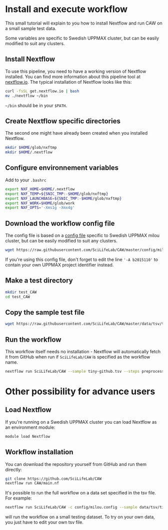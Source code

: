 # Install and execute workflow
This small tutorial will explain to you how to install Nextflow and run CAW on a small sample test data.

Some variables are specific to Swedish UPPMAX cluster, but can be easily modified to suit any clusters.

## Install Nextflow
To use this pipeline, you need to have a working version of Nextflow installed. You can find more information about this pipeline tool at [nextflow.io](http://www.nextflow.io/). The typical installation of Nextflow looks like this:
```bash
curl -fsSL get.nextflow.io | bash
mv ./nextflow ~/bin
```
`~/bin` should be in your `$PATH`.

## Create Nextflow specific directories
The second one might have already been created when you installed Nextflow.
```bash
mkdir $HOME/glob/nxftmp
mkdir $HOME/.nextflow
```

## Configure environnement variables
Add to your `.bashrc`
```bash
export NXF_HOME=$HOME/.nextflow
export NXF_TEMP=${SNIC_TMP:-$HOME/glob/nxftmp}
export NXF_LAUNCHBASE=${SNIC_TMP:-$HOME/glob/nxftmp}
export NXF_WORK=$HOME/glob/work
export NXF_OPTS='-Xms1g -Xmx4g'
```

## Download the workflow config file
The config file is based on a [config file](https://raw.githubusercontent.com/SciLifeLab/CAW/master/config/milou.config) specific to Swedish UPPMAX milou cluster, but can be easily modified to suit any clusters.
```bash
wget https://raw.githubusercontent.com/SciLifeLab/CAW/master/config/milou.config -O $NXF_HOME/config
```
If you're using this config file, don't forget to edit the line `'-A b2015110'` to contain your own UPPMAX project identifier instead.

## Make a test directory
```bash
mkdir test_CAW
cd test_CAW
```

## Copy the sample test file
```bash
wget https://raw.githubusercontent.com/SciLifeLab/CAW/master/data/tsv/tiny-github.tsv
```

## Run the workflow
This workflow itself needs no installation - Nextflow will automatically fetch it from GitHub when run if `SciLifeLab/CAW` is specified as the workflow name.
```bash
nextflow run SciLifeLab/CAW --sample tiny-github.tsv --steps preprocessing
```

# Other possibility for advance users

## Load Nextflow
If you're running on a Swedish UPPMAX cluster you can load Nextflow as an environment module:
```bash
module load Nextflow
```

## Workflow installation
You can download the repository yourself from GitHub and run them directly:
```bash
git clone https://github.com/SciLifeLab/CAW
nextflow run CAW/main.nf
```

It's possible to run the full workflow on a data set specified in the tsv file. For example:
```bash
nextflow run SciLifeLab/CAW -c config/milou.config --sample data/tsv/tiny.tsv --steps preprocessing
```
will run the workflow on a small testing dataset. To try on your own data, you just have to edit your own tsv file.
